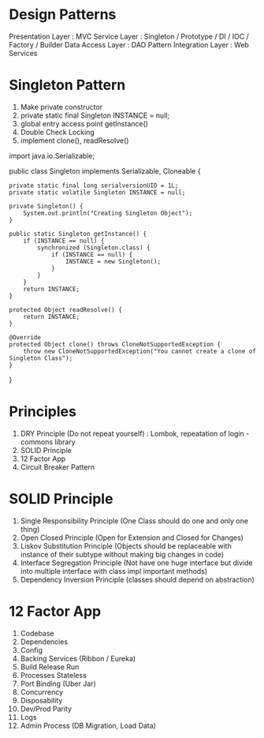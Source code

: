  # Design Patterns

 Presentation Layer : MVC
 Service Layer : Singleton / Prototype / DI / IOC / Factory / Builder
 Data Access Layer : DAO Pattern
 Integration Layer : Web Services

 # Singleton Pattern
 1. Make private constructor
 2. private static final Singleton INSTANCE = null;
 3. global entry access point getInstance()
 4. Double Check Locking
 5. implement clone(), readResolve()

 import java.io.Serializable;

public class Singleton implements Serializable, Cloneable {

    private static final long serialversionUID = 1L;
    private static volatile Singleton INSTANCE = null;

    private Singleton() {
        System.out.println("Creating Singleton Object");
    }

    public static Singleton getInstance() {
        if (INSTANCE == null) {
            synchronized (Singleton.class) {
                if (INSTANCE == null) {
                    INSTANCE = new Singleton();
                }
            }
        }
        return INSTANCE;
    }

    protected Object readResolve() {
        return INSTANCE;
    }

    @Override
    protected Object clone() throws CloneNotSupportedException {
        throw new CloneNotSupportedException("You cannot create a clone of Singleton Class");
    }
}

# Principles
1. DRY Principle (Do not repeat yourself) : Lombok, repeatation of login - commons library
2. SOLID Principle
3. 12 Factor App
4. Circuit Breaker Pattern

# SOLID Principle
1. Single Responsibility Principle (One Class should do one and only one thing)
2. Open Closed Principle (Open for Extension and Closed for Changes)
3. Liskov Substitution Principle (Objects should be replaceable with instance of their subtype without making big changes in code)
4. Interface Segregation Principle (Not have one huge interface but divide into multiple interface with class impl important methods)
5. Dependency Inversion Principle (classes should depend on abstraction)

# 12 Factor App
1. Codebase
2. Dependencies
3. Config
4. Backing Services (Ribbon / Eureka)
5. Build Release Run
6. Processes Stateless
7. Port Binding (Uber Jar)
8. Concurrency
9. Disposability
10. Dev/Prod Parity
11. Logs
12. Admin Process (DB Migration, Load Data)